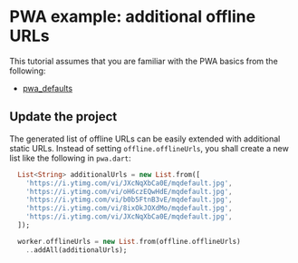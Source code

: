 # PWA example: additional offline URLs

This tutorial assumes that you are familiar with the PWA basics from the following:
- [pwa_defaults](https://github.com/isoos/pwa/tree/master/examples/pwa_defaults)

## Update the project

The generated list of offline URLs can be easily extended with additional
static URLs. Instead of setting `offline.offlineUrls`, you shall create a
new list like the following in `pwa.dart`:

````dart
  List<String> additionalUrls = new List.from([
    'https://i.ytimg.com/vi/JXcNqXbCa0E/mqdefault.jpg',
    'https://i.ytimg.com/vi/oH6czEQwHdE/mqdefault.jpg',
    'https://i.ytimg.com/vi/b0b5FtnB3vE/mqdefault.jpg',
    'https://i.ytimg.com/vi/8ixOkJOXdMo/mqdefault.jpg',
    'https://i.ytimg.com/vi/JXcNqXbCa0E/mqdefault.jpg',
  ]);

  worker.offlineUrls = new List.from(offline.offlineUrls)
    ..addAll(additionalUrls);
````
